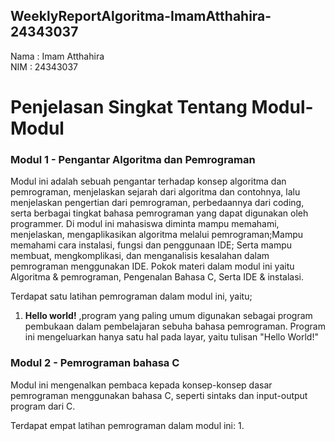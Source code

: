 ## WeeklyReportAlgoritma-ImamAtthahira-24343037
Nama : Imam Atthahira <br>
NIM  : 24343037

# Penjelasan Singkat Tentang Modul-Modul

### Modul 1 - Pengantar Algoritma dan Pemrograman
   Modul ini adalah  sebuah pengantar terhadap konsep algoritma dan pemrograman, menjelaskan sejarah dari algoritma dan contohnya, lalu menjelaskan pengertian dari pemrograman, perbedaannya dari coding, serta berbagai tingkat bahasa pemrograman yang dapat digunakan oleh programmer.
   Di modul ini mahasiswa diminta mampu memahami, menjelaskan, mengaplikasikan algoritma melalui pemrograman;Mampu memahami cara instalasi, fungsi dan penggunaan IDE; Serta mampu membuat, mengkomplikasi, dan menganalisis kesalahan dalam pemrograman menggunakan IDE.
   Pokok materi dalam modul ini yaitu Algoritma & pemrograman, Pengenalan Bahasa C, Serta IDE & instalasi.

Terdapat satu latihan pemrograman dalam modul ini, yaitu;

  1. <b>Hello world!</b> ,program yang paling umum digunakan sebagai program pembukaan dalam pembelajaran sebuha bahasa pemrograman. Program ini mengeluarkan hanya satu hal pada layar, yaitu tulisan "Hello World!"

### Modul 2 - Pemrograman bahasa C
   Modul ini mengenalkan pembaca kepada konsep-konsep dasar pemrograman menggunakan bahasa C, seperti sintaks dan input-output program dari C.
   

Terdapat empat latihan pemrograman dalam modul ini:
   1.<b>


   
   
   
